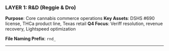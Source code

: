 ### **LAYER 1: R&D (Reggie & Dro)**

**Purpose**: Core cannabis commerce operations
**Key Assets**: DSHS #690 license, THCa product line, Texas retail
**Q4 Focus**: Veriff resolution, revenue recovery, Lightspeed optimization

**File Naming Prefix**: `rnd_`

---
